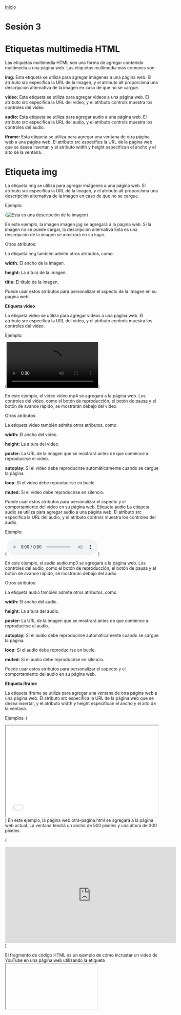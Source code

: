 <!-- No borrar o modificar -->
[Inicio](./index.md)

# **Sesión 3** 


<!-- Su documentación aquí -->


# **Etiquetas multimedia HTML**
Las etiquetas multimedia HTML son una forma de agregar contenido multimedia a una página web. Las etiquetas multimedia más comunes son:

**img:** Esta etiqueta se utiliza para agregar imágenes a una página web. El atributo src especifica la URL de la imagen, y el atributo alt proporciona una descripción alternativa de la imagen en caso de que no se cargue.

**video:** Esta etiqueta se utiliza para agregar videos a una página web. El atributo src especifica la URL del video, y el atributo controls muestra los controles del video.

**audio:** Esta etiqueta se utiliza para agregar audio a una página web. El atributo src especifica la URL del audio, y el atributo controls muestra los controles del audio.

**iframe:** Esta etiqueta se utiliza para agregar una ventana de otra página web a una página web. El atributo src especifica la URL de la página web que se desea insertar, y el atributo width y height especifican el ancho y el alto de la ventana.

# **Etiqueta img**
La etiqueta img se utiliza para agregar imágenes a una página web. El atributo src especifica la URL de la imagen, y el atributo alt proporciona una descripción alternativa de la imagen en caso de que no se cargue.

Ejemplo:


(<img src="imagen.jpg" alt="Esta es una descripción de la imagen">)


En este ejemplo, la imagen imagen.jpg se agregará a la página web. Si la imagen no se puede cargar, la descripción alternativa Esta es una descripción de la imagen se mostrará en su lugar.

Otros atributos:

La etiqueta img también admite otros atributos, como:

**width:** El ancho de la imagen.

**height:** La altura de la imagen.

**title:** El título de la imagen.

Puede usar estos atributos para personalizar el aspecto de la imagen en su página web.

**Etiqueta video**

La etiqueta video se utiliza para agregar videos a una página web. El atributo src especifica la URL del video, y el atributo controls muestra los controles del video.

Ejemplo:


(<video src="video.mp4" controls></video>)


En este ejemplo, el video video.mp4 se agregará a la página web. Los controles del video, como el botón de reproducción, el botón de pausa y el botón de avance rápido, se mostrarán debajo del video.

Otros atributos:

La etiqueta video también admite otros atributos, como:

**width:** El ancho del video.

**height:** La altura del video.

**poster:** La URL de la imagen que se mostrará antes de que comience a reproducirse el video.

**autoplay:** Si el video debe reproducirse automáticamente cuando se cargue la página.

**loop:** Si el video debe reproducirse en bucle.

**muted:** Si el video debe reproducirse en silencio.

Puede usar estos atributos para personalizar el aspecto y el comportamiento del video en su página web.
Etiqueta audio
La etiqueta audio se utiliza para agregar audio a una página web. El atributo src especifica la URL del audio, y el atributo controls muestra los controles del audio.

Ejemplo:


(<audio src="audio.mp3" controls></audio>)


En este ejemplo, el audio audio.mp3 se agregará a la página web. Los controles del audio, como el botón de reproducción, el botón de pausa y el botón de avance rápido, se mostrarán debajo del audio.

Otros atributos:

La etiqueta audio también admite otros atributos, como:

**width:** El ancho del audio.

**height:** La altura del audio.

**poster:** La URL de la imagen que se mostrará antes de que comience a reproducirse el audio.

**autoplay:** Si el audio debe reproducirse automáticamente cuando se cargue la página.

**loop:** Si el audio debe reproducirse en bucle.

**muted:** Si el audio debe reproducirse en silencio.

Puede usar estos atributos para personalizar el aspecto y el comportamiento del audio en su página web.

**Etiqueta iframe**

La etiqueta iframe se utiliza para agregar una ventana de otra página web a una página web. El atributo src especifica la URL de la página web que se desea insertar, y el atributo width y height especifican el ancho y el alto de la ventana.

Ejemplos:
(
<iframe src="otra-pagina.html" width="500" height="300"></iframe>
)
En este ejemplo, la página web otra-pagina.html se agregará a la página web actual. La ventana tendrá un ancho de 500 píxeles y una altura de 300 píxeles.

(
<iframe width="560" height="315" src="https://www.youtube.com/embed/v64KOxKVLVg" frameborder="0"
            allow="accelerometer; autoplay; encrypted-media; gyroscope; picture-in-picture" allowfullscreen></iframe>
)

El fragmento de código HTML es un ejemplo de cómo incrustar un video de YouTube en una página web utilizando la etiqueta <iframe>. Aquí tienes una explicación detallada de los atributos y su función en este código:

(width="560" y height="315":) Estos atributos definen el ancho y la altura del iframe en píxeles. En este caso, el iframe tendrá un ancho de 560 píxeles y una altura de 315 píxeles.

**src=** "https://www.youtube.com/embed/v64KOxKVLVg": El atributo src especifica la URL del recurso incrustado. En este caso, la URL apunta a un video de YouTube con el identificador "v64KOxKVLVg". La parte /embed/ en la URL indica que se está incrustando un video.

**frameborder="0":** Este atributo define si se debe mostrar o no un borde alrededor del iframe. En este caso, se establece en "0" para que no se muestre ningún borde.

**allow=**"accelerometer; autoplay; encrypted-media; gyroscope; picture-in-picture": El atributo allow especifica qué características del navegador están permitidas cuando se reproduce el contenido incrustado. Las opciones aquí indican que se permiten el uso del acelerómetro, la reproducción automática, la reproducción de medios encriptados, el giroscopio y la función "picture-in-picture" (imagen en imagen).

**allowfullscreen:** Este atributo permite que el iframe se expanda a pantalla completa cuando el usuario haga clic en el botón de pantalla completa en el reproductor de video.

Otros atributos:

La etiqueta iframe también admite otros atributos, como:

**frameborder:** El ancho del borde alrededor del iframe.

**scrolling:** Si el iframe debe tener barras de desplazamiento.

**allowtransparency:** Si el iframe debe ser transparente.

**sandbox:** Una lista de restricciones que se aplican al iframe.

Puede usar estos atributos para personalizar el aspecto y el comportamiento del iframe en su página web.

**Nota:**

Los iframes se utilizan a menudo para incrustar contenido de otras páginas web en su propia página web. Sin embargo, los iframes también pueden ser utilizados para fines maliciosos, como inyectar código malicioso en su página web. Por lo tanto, es importante utilizar los iframes con cuidado.

Los iframes no son compatibles con todos los navegadores.

# **Recursos:**

**Unsplash**

Unsplash es un sitio web que ofrece fotos de alta calidad libres de regalías. Las fotos de Unsplash se pueden usar para cualquier propósito, personal o comercial, sin necesidad de atribución. El sitio web fue fundado en 2013 por Mikael Cho y Viktor Krastev, y desde entonces ha crecido hasta convertirse en uno de los sitios web de fotos libres de regalías más populares del mundo.

https://unsplash.com/es/explora

**Pixabay**

Pixabay es un sitio web que ofrece imágenes, videos y música libres de regalías. Las imágenes, videos y música de Pixabay se pueden usar para cualquier propósito, personal o comercial, sin necesidad de atribución. El sitio web fue fundado en 2010 por Hans Böck y se ha convertido en uno de los sitios web de medios libres más populares del mundo.

https://pixabay.com/es/

**IconArchive**

IconArchive es un sitio web que ofrece iconos gratuitos y de alta calidad para web y aplicaciones. Los iconos de IconArchive se pueden descargar en una variedad de formatos, incluyendo PNG, SVG, ICO y ICNS.

https://www.iconarchive.com/

# **Este código HTML está creando una página web con diferentes elementos multimedia, incluyendo:**

- Etiquetas de encabezado <h1> y <h2> para títulos.

- Párrafos <p> con descripciones.

- Una imagen <img>

- Un video <video> con controles.

- Un audio <audio> con controles.

- Un iframe de YouTube.

También tiene definidos estilos CSS dentro de la etiqueta <style> que incluyen:

- Centrar los títulos y párrafos.

- Dar formato a la imagen para centrarla y asignarle un ancho.

- Aplicar reglas a los elementos multimedia para centrarlos, asignarles ancho/alto y espaciado inferior.


(
    <!DOCTYPE html>
<html>

<head>
    <title>Sitio web con multimedia</title>

    <style>
        /* Estilos generales */

        h1, h2 {
            text-align: center;
            font-size: 24px;
            font-weight: bold;
            margin-top: 40px;
            margin-bottom: 10px;
        }

        p {
            text-align: center;
        }

        img {
            display: block;
            margin: 0 auto;
            max-width: 100%;
            width: 400px;
            margin-bottom: 40px;
        }

        audio,
        video,
        iframe {
            display: block;
            margin: 0 auto;
            max-width: 100%;
            margin-bottom: 40px;
        }

        audio {
            width: 400px;
            margin-bottom: 40px;
        }

        video {
            height: 300px;
            margin-bottom: 40px;
        }

        iframe {
            height: 315px;
            width: 560px;
            margin-bottom: 40px;
        }
    </style>

</head>

<body>

    <div class="container">

        <h1>Sitio web con multimedia</h1>

        <h2>Imagen</h2>
        <p>La etiqueta img se utiliza para mostrar imágenes en la página.</p>

        <img src="imagen.jpg" alt="Imagen de ejemplo">

        <h2>Video</h2>
        <p>La etiqueta video reproduce videos, con controles para pausar/reproducir.</p>

        <video controls>
            <source src="video.mp4" type="video/mp4">
        </video>

        <h2>Audio</h2>
        <p>La etiqueta audio reproduce clips de sonido.</p>

        <audio controls>
            <source src="cancion.mp3" type="audio/mpeg">
        </audio>

        <h2>Iframe</h2>
        <p>El elemento iframe permite incrustar contenido externo como videos, mapas, etc.</p>

        <iframe width="560" height="315" src="https://www.youtube.com/embed/v64KOxKVLVg" frameborder="0"
            allow="accelerometer; autoplay; encrypted-media; gyroscope; picture-in-picture" allowfullscreen></iframe>

    </div>

</body>

</html>
)



